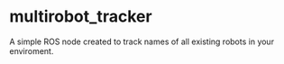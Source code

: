 # multirobot_tracker
A simple ROS node created to track names of all existing robots in your enviroment.
